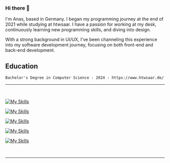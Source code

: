 ### Hi there 👋

I'm Anas, based in Germany. I began my programming journey at the end of 2021 while studying at htwsaar. I have a passion for working at my desk, continuously learning new programming skills, and diving into design.

With a strong background in UI/UX, I've been channeling this experience into my software development journey, focusing on both front-end and back-end development.

## Education
```text
Bachelor's Degree in Computer Science - 2024 - https://www.htwsaar.de/
```

<hr>
<br>

[![My Skills](https://skillicons.dev/icons?i=ts,js,html,css)](https://skillicons.dev)

[![My Skills](https://skillicons.dev/icons?i=angular,dotnet,aws,vue,nodejs,vscode)](https://skillicons.dev)

[![My Skills](https://skillicons.dev/icons?i=cs,java)](https://skillicons.dev)

[![My Skills](https://skillicons.dev/icons?i=wordpress,webflow,xd,figma)](https://skillicons.dev)

[![My Skills](https://skillicons.dev/icons?i=ps,ai,ae,pr,blender,unreal)](https://skillicons.dev)

<br>

<hr>
